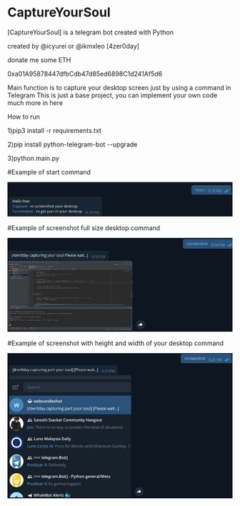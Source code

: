 # CaptureYourSoul

[CaptureYourSoul] is a telegram bot created with Python 

created by @icyurei or @ikmxleo [4zer0day]

donate me some ETH

0xa01A95878447dfbCdb47d85ed6898C1d241Af5d6⠀


Main function is to capture your desktop screen just by using a command in Telegram
This is just a base project, you can implement your own code much more in here

How to run

1)pip3 install -r requirements.txt

2)pip install python-telegram-bot --upgrade

3)python main.py

#Example of start command

![](images/start.JPG)

#Example of screenshot full size desktop command

![](images/screenshot1.JPG)

#Example of screenshot with height and width of your desktop command

![](images/screenshot.JPG)
